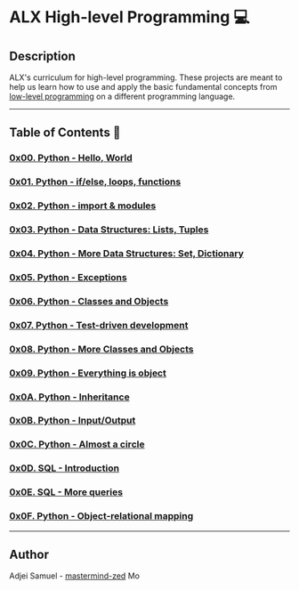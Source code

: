 # ALX High-level Programming :computer:

## Description
ALX's curriculum for high-level programming. These projects are meant to help us learn how to use and apply the basic fundamental concepts from [low-level programming](./https://github.com/mastermind-zed/alx-low_level_programming) on a different programming language.

---

## Table of Contents :open_file_folder:

### [0x00. Python - Hello, World](./0x00-python-hello_world)

### [0x01. Python - if/else, loops, functions](./0x01-python-if_else_loops_functions)

### [0x02. Python - import & modules](./0x02-python-import_modules)

### [0x03. Python - Data Structures: Lists, Tuples](./0x03-python-data_structures)

### [0x04. Python - More Data Structures: Set, Dictionary](./0x04-python-more_data_structures)

### [0x05. Python - Exceptions](./0x05-python-exceptions)

### [0x06. Python - Classes and Objects](./0x06-python-classes)

### [0x07. Python - Test-driven development](./0x07-python-test_driven_development)

### [0x08. Python - More Classes and Objects](./0x08-python-more_classes)

### [0x09. Python - Everything is object](./0x09-python-everything_is_object)

### [0x0A. Python - Inheritance](./0x0A-python-inheritance)

### [0x0B. Python - Input/Output](./0x0B-python-input_output)

### [0x0C. Python - Almost a circle](./0x0C-python-almost_a_circle)

### [0x0D. SQL - Introduction](./0x0D-SQL_introduction)

### [0x0E. SQL - More queries](./0x0E-SQL_more_queries)

### [0x0F. Python - Object-relational mapping](./0x0F-python-object_relational_mapping)

---


## Author
 Adjei Samuel - [mastermind-zed](https://github.com/mastermind-zed)
Mo
